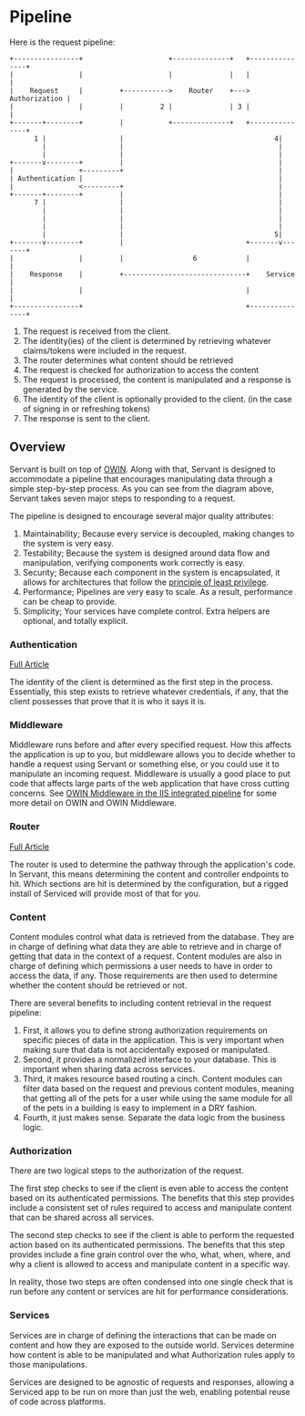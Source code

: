 # Pipeline

Here is the request pipeline:

    +----------------+                     +--------------+   +---------------+
    |                |                     |              |   |               |
    |    Request     |         +----------->    Router    +---> Authorization |
    |                |         |         2 |              | 3 |               |
    +-------+--------+         |           +--------------+   +---------------+
          1 |                  |                                     4|
            |                  |                                      |
            |                  |                                      |
    +-------v--------+         |                                      |
    |                +---------+                                      |
    | Authentication |                                                |
    |                <---------+                                      |
    +-------+--------+         |                                      |
          7 |                  |                                      |
            |                  |                                      |
            |                  |                                      |
            |                  |                                      |
            |                  |                                     5|
    +-------v--------+         |                              +-------v-------+
    |                |         |                 6            |               |
    |    Response    |         +------------------------------+    Service    |
    |                |                                        |               |
    +----------------+                                        +---------------+


1. The request is received from the client.
2. The identity(ies) of the client is determined by retrieving whatever claims/tokens were included in the request.
3. The router determines what content should be retrieved
4. The request is checked for authorization to access the content
5. The request is processed, the content is manipulated and a response is generated by the service.
6. The identity of the client is optionally provided to the client. (in the case of signing in or refreshing tokens)
7. The response is sent to the client.

## Overview

Servant is built on top of [OWIN](http://owin.org/). Along with that, Servant is designed to accommodate a pipeline that encourages manipulating data through a simple step-by-step process. As you can see from the diagram above, Servant takes seven major steps to responding to a request.

The pipeline is designed to encourage several major quality attributes:

1. Maintainability; Because every service is decoupled, making changes to the system is very easy.
2. Testability; Because the system is designed around data flow and manipulation, verifying components work correctly is easy.
3. Security; Because each component in the system is encapsulated, it allows for architectures that follow the [principle of least privilege](https://en.wikipedia.org/wiki/Principle_of_least_privilege).
4. Performance; Pipelines are very easy to scale. As a result, performance can be cheap to provide.
5. Simplicity; Your services have complete control. Extra helpers are optional, and totally explicit.

### Authentication

[Full Article](./authentication.md)

The identity of the client is determined as the first step in the process. Essentially, this step exists to retrieve whatever credentials, if any, that the client possesses that prove that it is who it says it is.

### Middleware

Middleware runs before and after every specified request. How this affects the application is up to you, but middleware allows you to decide whether to handle a request using Servant or something else, or you could use it to manipulate an incoming request. Middleware is usually a good place to put code that affects large parts of the web application that have cross cutting concerns. See [OWIN Middleware in the IIS integrated pipeline](http://www.asp.net/aspnet/overview/owin-and-katana/owin-middleware-in-the-iis-integrated-pipeline) for some more detail on OWIN and OWIN Middleware.

### Router

[Full Article](./routing.md)

The router is used to determine the pathway through the application's code. In Servant, this means determining the content and controller endpoints to hit. Which sections are hit is determined by the configuration, but a rigged install of Serviced will provide most of that for you.

### Content

Content modules control what data is retrieved from the database. They are in charge of defining what data they are able to retrieve and in charge of getting that data in the context of a request. Content modules are also in charge of defining which permissions a user needs to have in order to access the data, if any. Those requirements are then used to determine whether the content should be retrieved or not.

There are several benefits to including content retrieval in the request pipeline:

1. First, it allows you to define strong authorization requirements on specific pieces of data in the application. This is very important when making sure that data is not accidentally exposed or manipulated.
2. Second, it provides a normalized interface to your database. This is important when sharing data across services.
3. Third, it makes resource based routing a cinch. Content modules can filter data based on the request and previous content modules, meaning that getting all of the pets for a user while using the same module for all of the pets in a building is easy to implement in a DRY fashion.
4. Fourth, it just makes sense. Separate the data logic from the business logic.

### Authorization

There are two logical steps to the authorization of the request.

The first step checks to see if the client is even able to access the content based on its authenticated permissions. The benefits that this step provides include a consistent set of rules required to access and manipulate content that can be shared across all services.

The second step checks to see if the client is able to perform the requested action based on its authenticated permissions. The benefits that this step provides include a fine grain control over the who, what, when, where, and why a client is allowed to access and manipulate content in a specific way.

In reality, those two steps are often condensed into one single check that is run before any content or services are hit for performance considerations.

### Services

Services are in charge of defining the interactions that can be made on content and how they are exposed to the outside world. Services determine how content is able to be manipulated and what Authorization rules apply to those manipulations.

Services are designed to be agnostic of requests and responses, allowing a Serviced app to be run on more than just the web, enabling potential reuse of code across platforms.
